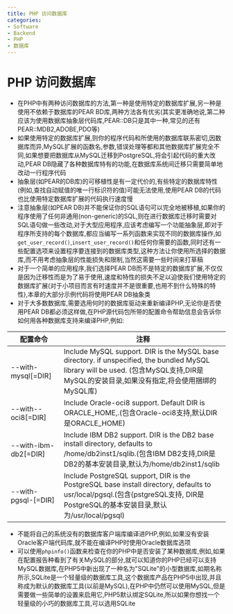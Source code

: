 ```yaml
---
title: PHP 访问数据库
categories:
- Software
- Backend
- PHP
- 数据库
---
```

# PHP 访问数据库

- 在PHP中有两种访问数据库的方法,第一种是使用特定的数据库扩展,另一种是使用不依赖于数据库的PEAR BD库,两种方法各有优劣(其实更准确地说,第二种应该为使用数据库抽象层代码库,PEAR::DB只是其中一种,常见的还有PEAR::MDB2,ADOBE,PDO等)
- 如果使用特定的数据库扩展,则你的程序代码和所使用的数据库联系密切,因数据库而异,MySQL扩展的函数名,参数,错误处理等都和其他数据库扩展完全不同,如果想要把数据库从MySQL迁移到PostgreSQL,将会引起代码的重大改动,PEAR DB隐藏了各种数据库特有的功能,在数据库系统间迁移只需要简单地改动一行程序代码
- 抽象层(如PEAR的DB库)的可移植性是有一定代价的,有些特定的数据库特性(例如,查找自动赋值的唯一行标识符的值)可能无法使用,使用PEAR DB的代码也比使用特定数据库扩展的代码执行速度慢
- 注意抽象层(如PEAR DB)并不能保证你的SQL语句可以完全地被移植,如果你的程序使用了任何非通用(non-generic)的SQL,则在进行数据库迁移时需要对SQL语句做一些改动,对于大型应用程序,应该考虑编写一个功能抽象层,即对于程序所支持的每个数据库,都应当编写一系列函数来实现不同的数据库操作,如`get_user_record()`,`insert_user_record()`和任何你需要的函数,同时还有一些配置选项来设置程序要连接到的数据库类型,这种方法让你使用所选择的数据库,而不用考虑抽象层的性能损失和限制,当然这需要一些时间来打草稿
- 对于一个简单的应用程序,我们选择PEAR DB而不是特定的数据库扩展,不仅仅是因为迁移性而是为了易于使用,速度和特性的损失不足以迫使我们使用特定的数据库扩展(对于小项目而言有时速度并不是很重要,也用不到什么特殊的特性),本章的大部分示例代码将使用PEAR DB抽象类
- 对于大多数数据库,需要选用何时的数据库驱动来重新编译PHP,无论你是否使用PEAR DB都必须这样做,在PHP源代码包所带的配置命令帮助信息会告诉你如何用各种数据库支持来编译PHP,例如:

| 配置命令             | 注释                                                         |
| -------------------- | ------------------------------------------------------------ |
| --with-mysql[=DIR]   | Include MySQL support. DIR is the MySQL base directory. if unspecified, the bundled MySQL library will be used. (包含MySQL支持,DIR是MySQL的安装目录,如果没有指定,将会使用捆绑的MySQL库) |
| --with--oci8[=DIR]   | Include Oracle-oci8 support. Default DIR is ORACLE_HOME,.(包含Oracle-oci8支持,默认DIR是ORACLE_HOME) |
| --with-ibm-db2[=DIR] | Include IBM DB2 support. DIR is the DB2 base install directory, defaults to /home/db2inst1/sqlib.(包含IBM DB2支持,DIR是DB2的基本安装目录,默认为/home/db2inst1/sqlib |
| --with-pgsql-[=DIR]  | Include PostgreSQL support, DIR is the PostgreSQL base install directory, defaults to usr/local/pgsql.(包含{pstgreSQL支持, DIR是PostgreSQL的基本安装目录,默认为/usr/local/pgsql) |

- 不能将自己的系统没有的数据库客户端库编译进PHP,例如,如果没有安装Oracle客户端代码库,就不能在编译PHP时使用Oracle数据库选项
- 可以使用`phpinfo()`函数来检查在你的PHP中是否安装了某种数据库,例如,如果在配置报告种看到了有关MySQL的部分,就可以知道你的PHP已经可以支持MySQL数据库,在PHP5中新出现了一种名为"SQLite"的小型数据库,如期名称所示,SQLite是一个轻量级的数据库工具,这个数据库产品在PHP5中出现,并且称成为默认的数据库工具(以前是MySQL),在PHP中仍然可以使用MySQL,但是需要做一些简单的设置来启用它,PHP5默认绑定SQLite,所以如果你想找一个轻量级的小巧的数据库工具,可以选用SQLite